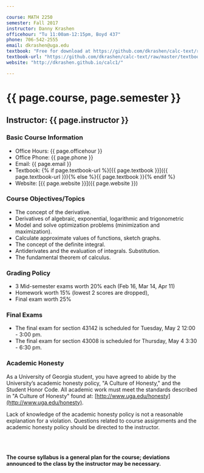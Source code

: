 ```yaml
---

course: MATH 2250
semester: Fall 2017
instructor: Danny Krashen
officehour: "Tu 11:00am-12:15pm, Boyd 437"
phone: 706-542-2555
email: dkrashen@uga.edu
textbook: "Free for download at https://github.com/dkrashen/calc-text/raw/master/textbook.pdf"
textbook-url: "https://github.com/dkrashen/calc-text/raw/master/textbook.pdf"
website: "http://dkrashen.github.io/calc1/"

---
```



# {{ page.course, page.semester }}

## Instructor: {{ page.instructor }}

### Basic Course Information

 - Office Hours: {{ page.officehour }}
 - Office Phone: {{ page.phone }}
 - Email: {{ page.email }}
 - Textbook: {% if page.textbook-url %}[{{ page.textbook }}]({{ page.textbook-url }}){% else %}{{ page.textbook }}{% endif %} 
 - Website: [{{ page.website }}]({{ page.website }})

### Course Objectives/Topics

 - The concept of the derivative.
 - Derivatives of algebraic, exponential, logarithmic and trigonometric
 - Model and solve optimization problems (minimization and
maximization).
 - Calculate approximate values of functions, sketch graphs.
 - The concept of the definite integral.
 - Antiderivates and the evaluation of integrals. Substitution. 
 - The fundamental theorem of calculus.

### Grading Policy

 - 3 Mid-semester exams worth 20% each (Feb 16, Mar 14, Apr 11)
 - Homework worth 15% (lowest 2 scores are dropped), 
 - Final exam worth 25% 

### Final Exams

 - The final exam for section 43142 is scheduled for Tuesday, May 2
12:00 - 3:00 pm.
 - The final exam for section 43008 is scheduled for Thursday, May 4
3:30 - 6:30 pm.

### Academic Honesty

As a University of Georgia student, you have agreed to abide by the
University’s academic honesty policy, "A Culture of Honesty," and the
Student Honor Code.  All academic work must meet the standards described in "A Culture of Honesty" found at: [http://www.uga.edu/honesty](http://www.uga.edu/honesty).  

Lack
of knowledge of the academic honesty policy is not a reasonable explanation
for a violation.  Questions related to course assignments and the academic
honesty policy should be directed to the instructor.

<br /> <br />

**The course syllabus is a general plan for the course; deviations
announced to the class by the instructor may be necessary.**


